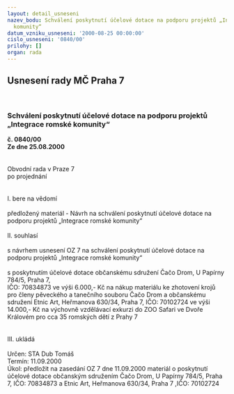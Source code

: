 ```yaml
---
layout: detail_usneseni
nazev_bodu: Schválení poskytnutí účelové dotace na podporu projektů „Integrace romské
  komunity“
datum_vzniku_usneseni: '2000-08-25 00:00:00'
cislo_usneseni: '0840/00'
prilohy: []
organ: rada
---
```

<div id="ucUsn_pList" class="usn">
	<span><h2>Usnesení rady MČ Praha 7 </h2>
<br></span><div class="standBody">
<span><h3>Schválení poskytnutí účelové dotace na podporu projektů „Integrace romské komunity“</h3></span><div class="center">
		<strong>č. 0840/00</strong><br>
	</div>
<div class="center">
		<strong>Ze dne 25.08.2000</strong><br><br>
	</div>     <br>Obvodní rada v Praze 7<br>po projednání<br><br><br>I.	bere na vědomí<br><br> předložený materiál - Návrh na schválení poskytnutí účelové dotace na podporu projektů „Integrace romské komunity“<br><br>II.	souhlasí <br><br>s návrhem usnesení OZ 7 na schválení poskytnutí účelové dotace na podporu projektů „Integrace romské komunity“<br><br>s poskytnutím účelové dotace občanskému sdružení Čačo Drom, U Papírny 784/5, Praha 7, <br>IČO: 70834873 ve výši 6.000,- Kč na nákup materiálu ke zhotovení krojů pro členy pěveckého a tanečního souboru Čačo Drom a občanskému sdružení Etnic Art, Heřmanova 630/34, Praha 7, IČO: 70102724 ve výši 14.000,- Kč na výchovně vzdělávací exkurzi do ZOO Safari ve Dvoře Královém pro cca  35 romských dětí z Prahy 7<br><br><br>III.	ukládá <br><br> Určen:	     	STA Dub Tomáš<br>Termín: 11.09.2000<br>Úkol:	předložit na zasedání OZ 7 dne 11.09.2000 materiál o poskytnutí účelové dotace občanským sdružením Čačo Drom, U Papírny 784/5, Praha 7, IČO: 70834873 a Etnic Art, Heřmanova 630/34, Praha 7 ,IČO: 70102724 <br> <br>
</div>
</div>